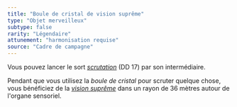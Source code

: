 ```yaml
---
title: "Boule de cristal de vision suprême"
type: "Objet merveilleux"
subtype: false
rarity: "Légendaire"
attunement: "harmonisation requise"
source: "Cadre de campagne"
---
```

Vous pouvez lancer le sort [_scrutation_](/grimoire/scrutation/) (DD 17) par son intermédiaire.

Pendant que vous utilisez la _boule de cristal_ pour scruter quelque chose, vous bénéficiez de la [_vision suprême_](/grimoire/vision-supreme/) dans un rayon de 36 mètres autour de l'organe sensoriel.
